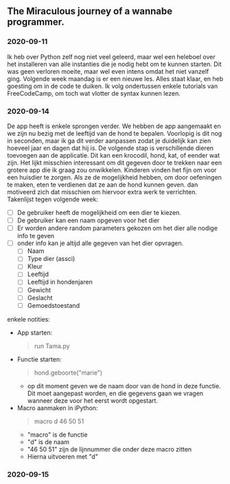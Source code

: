 ## The Miraculous journey of a wannabe programmer.
### 2020-09-11
Ik heb over Python zelf nog niet veel geleerd, maar wel een heleboel over het installeren van alle instanties die je nodig hebt om te kunnen starten.  Dit was geen verloren moeite, maar wel even intens omdat het niet vanzelf ging.  Volgende week maandag is er een nieuwe les.  Alles staat klaar, en heb goesting om in de code te duiken.  Ik volg ondertussen enkele tutorials van FreeCodeCamp, om toch wat vlotter de syntax kunnen lezen.
### 2020-09-14
De app heeft is enkele sprongen verder.  We hebben de app aangemaakt en we zijn nu bezig met de leeftijd van de hond te bepalen.  Voorlopig is dit nog in seconden, maar ik ga dit verder aanpassen zodat je duidelijk kan zien hoeveel jaar en dagen dat hij is.  De volgende stap is verschillende dieren toevoegen aan de applicatie.  Dit kan een krocodil, hond, kat, of eender wat zijn.  Het lijkt misschien interessant om dit gegeven door te trekken naar een grotere app die ik graag zou onwikkelen.  Kinderen vinden het fijn om voor een huisdier te zorgen.  Als ze de mogelijkheid hebben, om door oefeningen te maken, eten te verdienen dat ze aan de hond kunnen geven. dan motiveerd zich dat misschien om hiervoor extra werk te verrichten.  
Takenlijst tegen volgende week: 
- [ ] De gebruiker heeft de mogelijkheid om een dier te kiezen.
- [ ] De gebruiker kan een naam opgeven voor het dier
- [ ] Er worden andere random parameters gekozen om het dier alle nodige info te geven
- [ ] onder info kan je altijd alle gegeven van het dier opvragen. 
   - [ ] Naam
    - [ ] Type dier (assci)
    - [ ] Kleur
    - [ ] Leeftijd
    - [ ] Leeftijd in hondenjaren
    - [ ] Gewicht
    - [ ] Geslacht
    - [ ] Gemoedstoestand

enkele notities: 
- App starten:
    > run Tama.py
- Functie starten: 
    > hond.geboorte("marie") 
    - op dit moment geven we de naam door van de hond in deze functie. Dit moet aangepast worden, en die gegevens gaan we vragen wanneer deze voor het eerst wordt opgestart. 
- Macro aanmaken in iPython:
    > macro d 46 50 51
    - "macro" is de functie 
    - "d" is de naam
    - "46 50 51" zijn de lijnnummer die onder deze macro zitten
    - Hierna uitvoeren met "d"

### 2020-09-15


  
